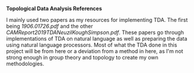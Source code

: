 **Topological Data Analysis References**

I mainly used two papers as my resources for implementing TDA. The first being *1906.01726.pdf* and the other *CAMReport2019TDANeuzilKoughSimpson.pdf*. These papers go through implementations of TDA on natural language as well as preparing the data using natural language processors. Most of what the TDA done in this project will be from here or a deviation from a method in here, as I'm not strong enough in group theory and topology to create my own methodologies. 

